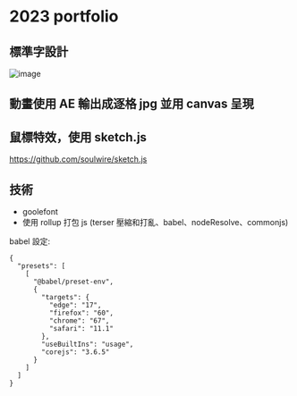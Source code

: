 # 2023 portfolio

## 標準字設計

![image](https://user-images.githubusercontent.com/21300139/230926258-eb53c1f4-7ec0-4016-8a29-dc6df2014cb5.png)

## 動畫使用 AE 輸出成逐格 jpg 並用 canvas 呈現

## 鼠標特效，使用 sketch.js

https://github.com/soulwire/sketch.js

## 技術

- goolefont
- 使用 rollup 打包 js (terser 壓縮和打亂、babel、nodeResolve、commonjs)

babel 設定:
```
{
  "presets": [
    [
      "@babel/preset-env",
      {
        "targets": {
          "edge": "17",
          "firefox": "60",
          "chrome": "67",
          "safari": "11.1"
        },
        "useBuiltIns": "usage",
        "corejs": "3.6.5"
      }
    ]
  ]
}

```
